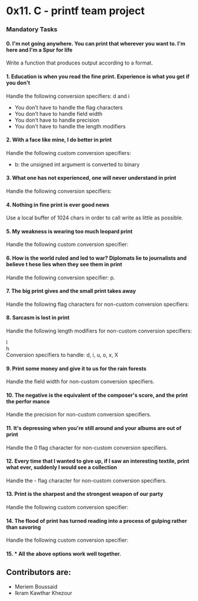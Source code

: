 <h1>0x11. C - printf team project</h1>

<h3>Mandatory Tasks</h3>

<h4>0. I'm not going anywhere. You can print that wherever you want to. I'm here and I'm
a Spur for life</h4>                                                               
<p>Write a function that produces output according to a format.</p>                      
                                                                                    
                                                                                    
<h4>1. Education is when you read the fine print. Experience is what you get if you don't</h4>
<p> Handle the following conversion specifiers: d and i</p>
   
- You don’t have to handle the flag characters
- You don’t have to handle field width
- You don’t have to handle precision
- You don’t have to handle the length modifiers

<h4>2. With a face like mine, I do better in print</h4>                                      
<p>Handle the following custom conversion specifiers:</p> 

- b: the unsigned int argument is converted to binary
                                                                                    
<h4>3. What one has not experienced, one will never understand in print</h4>               
Handle the following conversion specifiers:                                         
                                                                                    
<h4>4. Nothing in fine print is ever good news</h4>
Use a local buffer of 1024 chars in order to call write as little as possible.      
                                                                                    
<h4>5. My weakness is wearing too much leopard print </h4>                                   
Handle the following custom conversion specifier:                                   
                                                                                    
<h4>6. How is the world ruled and led to war? Diplomats lie to journalists and believe t
hese lies when they see them in print</h4>                                  
Handle the following conversion specifier: p.                                       
                                                                                    
<h4>7. The big print gives and the small print takes away </h4>                              
Handle the following flag characters for non-custom conversion specifiers:          
                                                                                    
<h4>8. Sarcasm is lost in print </h4>                                                        
Handle the following length modifiers for non-custom conversion specifiers:         
                                                                                    
l                                                                                   
h                                                                                   
Conversion specifiers to handle: d, i, u, o, x, X                                   
                                                                                    
<h4>9. Print some money and give it to us for the rain forests</h4>                          
Handle the field width for non-custom conversion specifiers.                        
                                                                                    
<h4>10. The negative is the equivalent of the composer's score, and the print the perfor mance </h4>                                                                            
Handle the precision for non-custom conversion specifiers.       
<h4>11. It's depressing when you're still around and your albums are out of print</h4>    
Handle the 0 flag character for non-custom conversion specifiers.                   
                                                                                    
<h4>12. Every time that I wanted to give up, if I saw an interesting textile, print what
 ever, suddenly I would see a collection  </h4>                                         
Handle the - flag character for non-custom conversion specifiers.                   
                                                                                    
<h4>13. Print is the sharpest and the strongest weapon of our party </h4>                  
Handle the following custom conversion specifier:                                   
                                                                                    
<h4>14. The flood of print has turned reading into a process of gulping rather than savoring </h4>
 Handle the following custom conversion specifier:                                   
                                                                                    
<h4>15. * All the above options work well together. </h4>

<h2>Contributors are:</h2>

 - Meriem Boussaid
 - Ikram Kawthar Khezour
